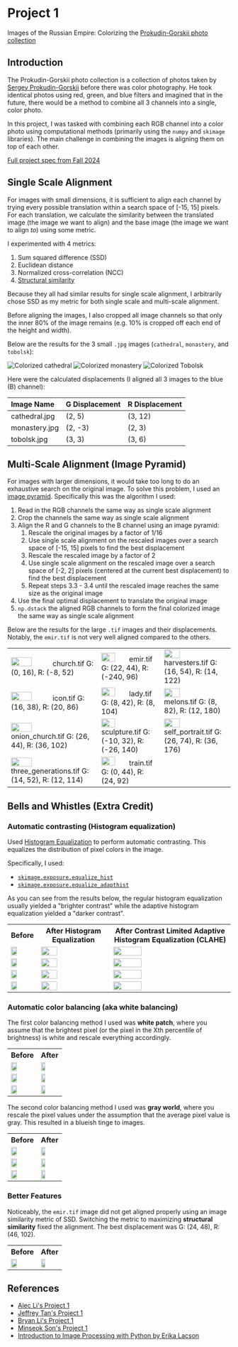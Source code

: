 # Project 1

Images of the Russian Empire: Colorizing the [Prokudin-Gorskii photo collection](https://www.loc.gov/collections/prokudin-gorskii/)

## Introduction

The Prokudin-Gorskii photo collection is a collection of photos taken by [Sergey Prokudin-Gorskii](https://en.wikipedia.org/wiki/Sergey_Prokudin-Gorsky) before there was color photography. He took identical photos using red, green, and blue filters and imagined that in the future, there would be a method to combine all 3 channels into a single, color photo.

In this project, I was tasked with combining each RGB channel into a color photo using computational methods (primarily using  the `numpy` and `skimage` libraries). The main challenge in combining the images is aligning them on top of each other.

[Full project spec from Fall 2024](https://inst.eecs.berkeley.edu/~cs180/fa24/hw/proj1/)

## Single Scale Alignment

For images with small dimensions, it is sufficient to align each channel by trying every possible translation within a search space of [-15, 15] pixels. For each translation, we calculate the similarity between the translated image (the image we want to align) and the base image (the image we want to align *to*) using some metric.

I experimented with 4 metrics:

1. Sum squared difference (SSD)
2. Euclidean distance
3. Normalized cross-correlation (NCC)
4. [Structural similarity](https://scikit-image.org/docs/stable/api/skimage.metrics.html#skimage.metrics.structural_similarity)

Because they all had similar results for single scale alignment, I arbitrarily chose SSD as my metric for both single scale and multi-scale alignment.

Before aligning the images, I also cropped all image channels so that only the inner 80% of the image remains (e.g. 10% is cropped off each end of the height and width).

Below are the results for the 3 small `.jpg` images (`cathedral`, `monastery`, and `tobolsk`):

![Colorized cathedral](assets/cathedral.jpg)
![Colorized monastery](assets/monastery.jpg)
![Colorized Tobolsk](assets/tobolsk.jpg)

Here were the calculated displacements (I aligned all 3 images to the blue (B) channel):

| Image Name | G Displacement | R Displacement |
| :--- | :--- | :--- |
| cathedral.jpg | (2, 5) | (3, 12) |
| monastery.jpg | (2, -3) | (2, 3) |
| tobolsk.jpg | (3, 3) | (3, 6) |

## Multi-Scale Alignment (Image Pyramid)

For images with larger dimensions, it would take too long to do an exhaustive search on the original image. To solve this problem, I used an [image pyramid](https://en.wikipedia.org/wiki/Pyramid_(image_processing)). Specifically this was the algorithm I used:

1. Read in the RGB channels the same way as single scale alignment
2. Crop the channels the same way as single scale alignment
3. Align the R and G channels to the B channel using an image pyramid:
    1. Rescale the original images by a factor of 1/16
    2. Use single scale alignment on the rescaled images over a search space of [-15, 15] pixels to find the best displacement
    3. Rescale the rescaled image by a factor of 2
    4. Use single scale alignment on the rescaled image over a search space of [-2, 2] pixels (centered at the current best displacement) to find the best displacement
    5. Repeat steps 3.3 - 3.4 until the rescaled image reaches the same size as the original image
4. Use the final optimal displacement to translate the original image
5. `np.dstack` the aligned RGB channels to form the final colorized image the same way as single scale alignment

Below are the results for the large `.tif` images and their displacements. Notably, the `emir.tif` is not very well aligned compared to the others.

<table>
    <tr>
        <td><img src="assets/church.jpg" height="50%">church.tif G: (0, 16), R: (-8, 52)</td>
        <td><img src="assets/emir.jpg" height="50%">emir.tif G: (22, 44), R: (-240, 96)</td>
        <td><img src="assets/harvesters.jpg" height="50%">harvesters.tif G: (16, 54), R: (14, 122)</td>
    </tr>
    <tr>
        <td><img src="assets/icon.jpg" height="50%">icon.tif G: (16, 38), R: (20, 86)</td>
        <td><img src="assets/lady.jpg" height="50%">lady.tif G: (8, 42), R: (8, 104)</td>
        <td><img src="assets/melons.jpg" height="50%">melons.tif G: (8, 82), R: (12, 180)</td>
    </tr>
    <tr>
        <td><img src="assets/onion_church.jpg" height="50%">onion_church.tif G: (26, 44), R: (36, 102)</td>
        <td><img src="assets/sculpture.jpg" height="50%">sculpture.tif G: (-10, 32), R: (-26, 140)</td>
        <td><img src="assets/self_portrait.jpg" height="50%">self_portrait.tif G: (26, 74), R: (36, 176)</td>
    </tr>
    <tr>
        <td><img src="assets/three_generations.jpg" height="50%">three_generations.tif G: (14, 52), R: (12, 114)</td>
        <td><img src="assets/train.jpg" height="50%">train.tif G: (0, 44), R: (24, 92)</td>
        <td></td>
    </tr>
</table>



## Bells and Whistles (Extra Credit)

### Automatic contrasting (Histogram equalization)

Used [Histogram Equalization](https://en.wikipedia.org/wiki/Histogram_equalization) to perform automatic contrasting. This equalizes the distribution of pixel colors in the image.

Specifically, I used:

- [`skimage.exposure.equalize_hist`](https://scikit-image.org/docs/stable/api/skimage.exposure.html#skimage.exposure.equalize_hist)
- [`skimage.exposure.equalize_adapthist`](https://scikit-image.org/docs/stable/api/skimage.exposure.html#skimage.exposure.equalize_adapthist)

As you can see from the results below, the regular histogram equalization usually yielded a "brighter contrast" while the adaptive histogram equalization yielded a "darker contrast".

<table>
    <tr>
        <th>Before</th>
        <th>After Histogram Equalization</th>
        <th>After Contrast Limited Adaptive Histogram Equalization (CLAHE)</th>
    <tr>
    <tr>
        <td><img src="assets/church.jpg" height="50%"></td>
        <td><img src="assets/hist_equal_church.jpg" height="50%"></td>
        <td><img src="assets/adapt_hist_church.jpg" height="50%"></td>
    </tr>
    <tr>
        <td><img src="assets/icon.jpg" height="50%"></td>
        <td><img src="assets/hist_equal_icon.jpg" height="50%"></td>
        <td><img src="assets/adapt_hist_icon.jpg" height="50%"></td>
    </tr>
    <tr>
        <td><img src="assets/sculpture.jpg" height="50%"></td>
        <td><img src="assets/hist_equal_sculpture.jpg" height="50%"></td>
        <td><img src="assets/adapt_hist_sculpture.jpg" height="50%"></td>
    </tr>
    <tr>
        <td><img src="assets/self_portrait.jpg" height="50%"></td>
        <td><img src="assets/hist_equal_self_portrait.jpg" height="50%"></td>
        <td><img src="assets/adapt_hist_self_portrait.jpg" height="50%"></td>
    </tr>
</table>



### Automatic color balancing (aka white balancing)

The first color balancing method I used was **white patch**, where you assume that the brightest pixel (or the pixel in the Xth percentile of brightness) is white and rescale everything accordingly.

<table>
    <tr>
        <th>Before</th>
        <th>After</th>
    <tr>
    <tr>
        <td><img src="assets/lady.jpg" height="50%"></td>
        <td><img src="assets/white_patch_lady.jpg" height="50%"></td>
    </tr>
    <tr>
        <td><img src="assets/onion_church.jpg" height="50%"></td>
        <td><img src="assets/white_patch_onion_church.jpg" height="50%"></td>
    </tr>
    <tr>
        <td><img src="assets/self_portrait.jpg" height="50%"></td>
        <td><img src="assets/white_patch_self_portrait.jpg" height="50%"></td>
    </tr>
</table>

The second color balancing method I used was **gray world**, where you rescale the pixel values under the assumption that the average pixel value is gray. This resulted in a blueish tinge to images.

<table>
    <tr>
        <th>Before</th>
        <th>After</th>
    <tr>
    <tr>
        <td><img src="assets/harvesters.jpg" height="50%"></td>
        <td><img src="assets/gray_world_harvesters.jpg" height="50%"></td>
    </tr>
    <tr>
        <td><img src="assets/melons.jpg" height="50%"></td>
        <td><img src="assets/gray_world_melons.jpg" height="50%"></td>
    </tr>
    <tr>
        <td><img src="assets/train.jpg" height="50%"></td>
        <td><img src="assets/gray_world_train.jpg" height="50%"></td>
    </tr>
</table>



### Better Features

Noticeably, the `emir.tif` image did not get aligned properly using an image similarity metric of SSD. Switching the metric to maximizing **structural similarity** fixed the alignment. The best displacement was G: (24, 48), R: (46, 102).

<table>
    <tr>
        <th>Before</th>
        <th>After</th>
    <tr>
    <tr>
        <td><img src="assets/emir.jpg" height="50%"></td>
        <td><img src="assets/emir_structural_similarity.jpg" height="50%"></td>
    </tr>
</table>



## References

- [Alec Li's Project 1](https://inst.eecs.berkeley.edu/~cs180/fa23/upload/files/proj1/alec.li/)
- [Jeffrey Tan's Project 1](https://inst.eecs.berkeley.edu/~cs180/fa23/upload/files/proj1/tanjeffreyz02/)
- [Bryan Li's Project 1](https://inst.eecs.berkeley.edu/~cs180/fa23/upload/files/proj1/bryanli0/)
- [Minseok Son's Project 1](https://inst.eecs.berkeley.edu/~cs180/fa23/upload/files/proj1/tom5079/)
- [Introduction to Image Processing with Python by Erika Lacson](https://python.plainenglish.io/introduction-to-image-processing-with-python-bb39c83366a4)
